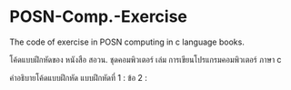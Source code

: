 # POSN-Comp.-Exercise
The code of exercise in POSN computing in c language books. 

โค้ดแบบฝึกหัดของ หนังสือ สอวน. ชุดคอมพิวเตอร์ เล่ม การเขียนโปรแกรมคอมพิวเตอร์ ภาษา c

คำอธิบายโค้ดแบบฝึกหัด
      แบบฝึกหัดที่ 1 :
             ข้อ 2 : 
